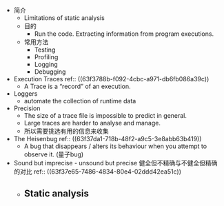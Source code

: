 - 简介
	- Limitations of  static analysis
	- 目的
		- Run the code. Extracting information from program executions.
	- 常用方法
		- Testing
		- Profiling
		- Logging
		- Debugging
- Execution Traces
  ref:: ((63f3788b-f092-4cbc-a971-db6fb086a39c))
	- A Trace is a “record” of an execution.
- Loggers
	- automate the collection of runtime data
- Precision
	- The size of a trace file is impossible to predict in general.
	- Large traces are harder to analyse and manage.
	- 所以需要挑选有用的信息来收集
- The Heisenbug
  ref:: ((63f37da1-718b-48f2-a9c5-3e8abb63b419))
	- A bug that disappears / alters its behaviour when you attempt to observe it. (量子bug)
- Sound but imprecise - unsound but precise
  健全但不精确与不健全但精确的对比
  ref:: ((63f37e65-7486-4834-80e4-02ddd42ea51c))
	- Static analysis
		-